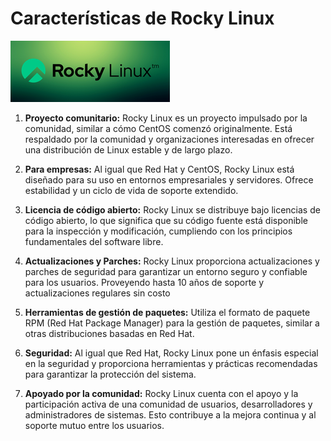 # Características de Rocky Linux
![Rocky](img/rocky-red.png)
1. **Proyecto comunitario:** Rocky Linux es un proyecto impulsado por la comunidad, similar a cómo CentOS comenzó originalmente. Está respaldado por la comunidad y organizaciones interesadas en ofrecer una distribución de Linux estable y de largo plazo.

2. **Para empresas:** Al igual que Red Hat y CentOS, Rocky Linux está diseñado para su uso en entornos empresariales y servidores. Ofrece estabilidad y un ciclo de vida de soporte extendido.

3. **Licencia de código abierto:** Rocky Linux se distribuye bajo licencias de código abierto, lo que significa que su código fuente está disponible para la inspección y modificación, cumpliendo con los principios fundamentales del software libre.

4. **Actualizaciones y Parches:** Rocky Linux proporciona actualizaciones y parches de seguridad para garantizar un entorno seguro y confiable para los usuarios. Proveyendo hasta 10 años de soporte y actualizaciones regulares sin costo

5. **Herramientas de gestión de paquetes:** Utiliza el formato de paquete RPM (Red Hat Package Manager) para la gestión de paquetes, similar a otras distribuciones basadas en Red Hat.

6. **Seguridad:** Al igual que Red Hat, Rocky Linux pone un énfasis especial en la seguridad y proporciona herramientas y prácticas recomendadas para garantizar la protección del sistema.

7. **Apoyado por la comunidad:** Rocky Linux cuenta con el apoyo y la participación activa de una comunidad de usuarios, desarrolladores y administradores de sistemas. Esto contribuye a la mejora continua y al soporte mutuo entre los usuarios.
